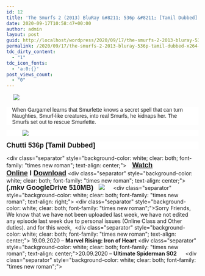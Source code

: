 ```yaml
---
id: 12
title: 'The Smurfs 2 (2013) BluRay &#8211; 536p &#8211; [Tamil Dubbed] &#8211; x264 &#8211; 500MB'
date: 2020-09-17T10:58:47+00:00
author: admin
layout: post
guid: http://localhost/wordpress/2020/09/17/the-smurfs-2-2013-bluray-536p-tamil-dubbed-x264-500mb/
permalink: /2020/09/17/the-smurfs-2-2013-bluray-536p-tamil-dubbed-x264-500mb/
tdc_dirty_content:
  - "1"
tdc_icon_fonts:
  - 'a:0:{}'
post_views_count:
  - "0"
---
```

&nbsp;<a href="https://1.bp.blogspot.com/-lMBhT8GNpv4/X2M7uj6IkpI/AAAAAAAABIw/FqduL7Ok8Vghj4phQeWpmMVNevGEynFdgCLcBGAsYHQ/s500/2.jpg" style="margin-left: 1em; margin-right: 1em; text-align: center;"><img border="0" data-original-height="500" data-original-width="500" src="https://1.bp.blogspot.com/-lMBhT8GNpv4/X2M7uj6IkpI/AAAAAAAABIw/FqduL7Ok8Vghj4phQeWpmMVNevGEynFdgCLcBGAsYHQ/s16000/2.jpg" /></a>

<div class="separator" style="clear: both; text-align: center;">
  <div class="mod" data-hveid="CAsQAA" data-md="50" data-ved="2ahUKEwiU38fE_O_rAhVYeX0KHe5XDk8QkCkwNHoECAsQAA" lang="en-IN" style="background-color: white; clear: none; color: #222222; font-family: arial, sans-serif; font-size: 14px; padding-left: 15px; padding-right: 15px; text-align: left;">
    <div class="PZPZlf hb8SAc" data-attrid="description" data-hveid="CAsQAQ" data-ved="2ahUKEwiU38fE_O_rAhVYeX0KHe5XDk8QziAoADA0egQICxAB" style="margin: 13px 0px; overflow: hidden;">
      <div jsaction="SKAaMe:c0XUbe;rcuQ6b:npT2md" jscontroller="DGEKAc">
        <div class="kno-rdesc" jsaction="seM7Qe:c0XUbe;Iigoee:c0XUbe;rcuQ6b:npT2md" jscontroller="DGEKAc">
          When Gargamel learns that Smurfette knows a secret spell that can turn Naughties, Smurf-like creatures, into real Smurfs, he kidnaps her. The Smurfs set out to rescue Smurfette.
        </div>
      </div>
    </div>
  </div>
</div>

<div class="separator" style="clear: both;">
  <div style="background-color: white; font-family: "times new roman"; font-weight: bold; margin-left: 1em; margin-right: 1em; text-align: center;"><a href="https://1.bp.blogspot.com/-fai1ZuUwnbA/XIjy2aT4irI/AAAAAAAAANw/7rEO6tENJrUFG3goDQKkqoL-8fDxd-o3gCK4BGAsYHg/s500/torrborder.gif" style="margin-left: 1em; margin-right: 1em;"></a><a href="https://1.bp.blogspot.com/-fai1ZuUwnbA/XIjy2aT4irI/AAAAAAAAANw/7rEO6tENJrUFG3goDQKkqoL-8fDxd-o3gCK4BGAsYHg/s500/torrborder.gif" style="margin-left: 1em; margin-right: 1em;"><img border="0" data-original-height="3" data-original-width="500" src="https://1.bp.blogspot.com/-fai1ZuUwnbA/XIjy2aT4irI/AAAAAAAAANw/7rEO6tENJrUFG3goDQKkqoL-8fDxd-o3gCK4BGAsYHg/d/torrborder.gif" /></a>
</div></div> <div class="separator" style="background-color: white; clear: both; font-family: "times new roman"; text-align: center;">

**<font face="arial" size="4">Chutti 536p [Tamil Dubbed]</font>**</div> <div class="separator" style="background-color: white; clear: both; font-family: "times new roman"; text-align: center;">**<font face="arial" size="4">&nbsp; &nbsp;<a href="https://drive.google.com/file/d/1ibXL9KBNMGBw-PYS3dXQ8J1Mv43Qs4Zg/view">Watch Online</a>&nbsp;I&nbsp;<a href="https://drive.google.com/uc?id=1ibXL9KBNMGBw-PYS3dXQ8J1Mv43Qs4Zg&#038;export=download">Download</a></font>**</div> <div class="separator" style="background-color: white; clear: both; font-family: "times new roman"; text-align: center;">**<font face="arial" size="4">(.mkv GoogleDrive 510MB)</font>**<a href="https://1.bp.blogspot.com/-fai1ZuUwnbA/XIjy2aT4irI/AAAAAAAAANw/7rEO6tENJrUFG3goDQKkqoL-8fDxd-o3gCK4BGAsYHg/s500/torrborder.gif" style="background-color: transparent; margin-left: 1em; margin-right: 1em;"><img border="0" data-original-height="3" data-original-width="500" src="https://1.bp.blogspot.com/-fai1ZuUwnbA/XIjy2aT4irI/AAAAAAAAANw/7rEO6tENJrUFG3goDQKkqoL-8fDxd-o3gCK4BGAsYHg/d/torrborder.gif" /></a><span style="background-color: transparent; text-align: right;">&nbsp;</span></div> <div class="separator" style="background-color: white; clear: both; font-family: "times new roman"; text-align: right;"></div> <div class="separator" style="background-color: white; clear: both; font-family: "times new roman";">Sorry Friends, We know that we have not been uploaded last week, we have not edited any episode last week due to personal issues (Online Class and Other duties). and for this week,&nbsp;</div> <div class="separator" style="background-color: white; clear: both; font-family: "times new roman"; text-align: center;">&nbsp;19.09.2020 &#8211;&nbsp;**Marvel Rising: Iron of Heart**</div> <div class="separator" style="background-color: white; clear: both; font-family: "times new roman"; text-align: center;">20.09.2020 &#8211;&nbsp;**Ultimate Spiderman S02&nbsp;**&nbsp;&nbsp; &nbsp;</div> <div class="separator" style="background-color: white; clear: both; font-family: "times new roman";"></div>